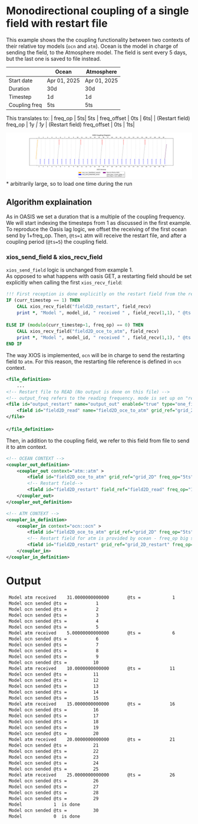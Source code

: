 # Monodirectional coupling of a single field with restart file

This example shows the the coupling functionality between two contexts of their relative toy models (`ocn` and `atm`). Ocean is the model in charge of sending the field, to the Atmosphere model. The field is sent every 5 days, but the last one is saved to file instead.


|  | Ocean | Atmosphere|
|----------|----------|----------|
|Start date|Apr 01, 2025|Apr 01, 2025 
| Duration  |  30d       | 30d         |
|Timestep| 1d | 1d
| Coupling freq          | 5ts          | 5ts         |
This translates to:
| freq_op | 5ts| 5ts
| freq_offset | 0ts | 6ts|
| (Restart field) freq_op | 1y *| 1y*
| (Restart field) freq_offset | 0ts | 1ts|

![plot](2_singlefield_restart.png)
\* arbitrarily large, so to load one time during the run

## Algorithm explaination

As in OASIS we set a duration that is a multiple of the coupling frequency. We will start indexing the timesteps from 1 as discussed in the first example. To reproduce the Oasis lag logic, we offset the receiving of the first ocean send by 1+freq_op. Then, `@ts=1` atm will receive the restart file, and after a coupling period (`@ts=5`) the coupling field.


### xios_send_field & xios_recv_field
`xios_send_field` logic is unchanged from example 1.\
As opposed to what happens with oasis GET, a restarting field should be set explicitly when calling the first `xios_recv_field`:

```fortran
!!! First reception is done explicitly on the restart field from the related file
IF (curr_timestep == 1) THEN
    CALL xios_recv_field("field2D_restart", field_recv)
    print *, "Model ", model_id, " received " , field_recv(1,1), " @ts = ", curr_timestep

ELSE IF (modulo(curr_timestep-1, freq_op) == 0) THEN
    CALL xios_recv_field("field2D_oce_to_atm", field_recv)
    print *, "Model ", model_id, " received " , field_recv(1,1), " @ts = ", curr_timestep
END IF
```
The way XIOS is implemented, `ocn` will be in charge to send the restarting field to `atm`. For this reason, the restarting file reference is defined in `ocn` context.
```xml
<file_definition>
    ...
<!-- Restart file to READ (No output is done on this file) -->
<!-- output_freq refers to the reading frequency. mode is set up on "read" -->
<file id="output_restart" name="output_out" enabled="true" type="one_file" output_freq="1y" mode="read">
    <field id="field2D_read" name="field2D_oce_to_atm" grid_ref="grid_2D" operation="instant" read_access="true"  />
</file> 

</file_definition>
```
Then, in addition to the coupling field, we refer to this field from file to send it to atm context.
```xml
<!-- OCEAN CONTEXT -->
<coupler_out_definition>
    <coupler_out context="atm::atm" >
        <field id="field2D_oce_to_atm" grid_ref="grid_2D" freq_op="5ts"/>
        <!-- Restart field-->
        <field id="field2D_restart" field_ref="field2D_read" freq_op="1y"/>
    </coupler_out>
</coupler_out_definition>
```
```xml
<!-- ATM CONTEXT -->
<coupler_in_definition>
    <coupler_in context="ocn::ocn" >
        <field id="field2D_oce_to_atm" grid_ref="grid_2D" freq_op="5ts" freq_offset="6ts" operation="instant" read_access="true"/>
        <!-- Restart field for atm is provided by ocean - freq_op big so to execute it only one time, offset to run it @ts=1 instead of @ts=0-->
        <field id="field2D_restart" grid_ref="grid_2D_restart" freq_op="1y" freq_offset="1ts" operation="instant" read_access="true"/>
    </coupler_in>
</coupler_in_definition>
```

# Output
```
 Model atm received    31.0000000000000       @ts =            1
 Model ocn sended @ts =           1
 Model ocn sended @ts =           2
 Model ocn sended @ts =           3
 Model ocn sended @ts =           4
 Model ocn sended @ts =           5
 Model atm received    5.00000000000000       @ts =            6
 Model ocn sended @ts =           6
 Model ocn sended @ts =           7
 Model ocn sended @ts =           8
 Model ocn sended @ts =           9
 Model ocn sended @ts =          10
 Model atm received    10.0000000000000       @ts =           11
 Model ocn sended @ts =          11
 Model ocn sended @ts =          12
 Model ocn sended @ts =          13
 Model ocn sended @ts =          14
 Model ocn sended @ts =          15
 Model atm received    15.0000000000000       @ts =           16
 Model ocn sended @ts =          16
 Model ocn sended @ts =          17
 Model ocn sended @ts =          18
 Model ocn sended @ts =          19
 Model ocn sended @ts =          20
 Model atm received    20.0000000000000       @ts =           21
 Model ocn sended @ts =          21
 Model ocn sended @ts =          22
 Model ocn sended @ts =          23
 Model ocn sended @ts =          24
 Model ocn sended @ts =          25
 Model atm received    25.0000000000000       @ts =           26
 Model ocn sended @ts =          26
 Model ocn sended @ts =          27
 Model ocn sended @ts =          28
 Model ocn sended @ts =          29
 Model            1  is done
 Model ocn sended @ts =          30
 Model            0  is done
```

